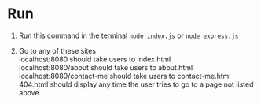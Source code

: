 # Run

1. Run this command in the terminal
```node index.js``` or ```node express.js```<br>

2. Go to any of these sites <br>
localhost:8080 should take users to index.html <br>
localhost:8080/about should take users to about.html <br>
localhost:8080/contact-me should take users to contact-me.html <br>
404.html should display any time the user tries to go to a page not listed above.
